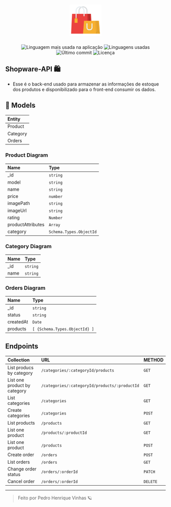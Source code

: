 <h1 align='center'  >
  <img 
   width='100px' height='100px'
    src='./.github/shopping.png'
  >
</h1>
 <p align="center">
      <img alt="Linguagem mais usada na aplicação" src="https://img.shields.io/github/languages/top/pedrovinhas/twitter-storybook?color=1B4B66&labelColor=F7F9FA">
      <img alt="Linguagens usadas" src="https://img.shields.io/github/languages/count/pedrovinhas/twitter-storybook?color=1B4B66&labelColor=F7F9FA">
      <img alt="Último commit" src="https://img.shields.io/github/last-commit/pedrovinhas/twitter-storybook?color=1B4B66&labelColor=F7F9FA">
      <img alt="Licença" src="https://shields.io/badge/license-MIT-ff7f00&?&style=flat?&color=1B4B66&labelColor=F7F9FA">
  </p>  

## Shopware-API 🛍
- Esse é o back-end usado para armazenar as informações de estoque dos produtos e disponibilizado para o front-end consumir os dados.

## 📔 Models

| Entity   |
| :---------- |
| Product | 
| Category |   
|  Orders | 

### Product Diagram
| Name   | Type       |
| :---------- | :--------- |
|  _id | `string` | 
|  model | `string` | 
|  name | `string` | 
|  price | `number` | 
|  imagePath | `string` | 
|  imageUrl | `string` | 
|  rating | `Number` | 
|  productAttributes | `Array` | 
|  category | `Schema.Types.ObjectId` | 


### Category Diagram
| Name   | Type       |
| :---------- | :--------- |
|  _id | `string` | 
|  name | `string` | 

### Orders Diagram
| Name   | Type       |
| :---------- | :--------- |
|  _id | `string` | 
|  status | `string` | 
|  createdAt | `Date` | 
|  products | `[ {Schema.Types.ObjectId} ]` | 

## Endpoints

| Collection   | URL       | METHOD |
| :---------- | :--------- |:--------- |
|  List producs by category | `/categories/:categoryId/products` | `GET` |
|  List one product by category | `/categories/:categoryId/products/:productId` | `GET` |
|  List categories | `/categories` | `GET` |
|  Create categories | `/categories` | `POST` |
|  List products | `/products` | `GET` |
|  List one product | `/products/:productId` | `GET` |
|  List one product | `/products` | `POST` |
|  Create order | `/orders` | `POST` |
|  List orders | `/orders` | `GET` |
|  Change order status | `/orders/:orderId` | `PATCH` |
|  Cancel order | `/orders/:orderId` | `DELETE` |


---
<blockquote> Feito por Pedro Henrique Vinhas 🪐 </blockquote>